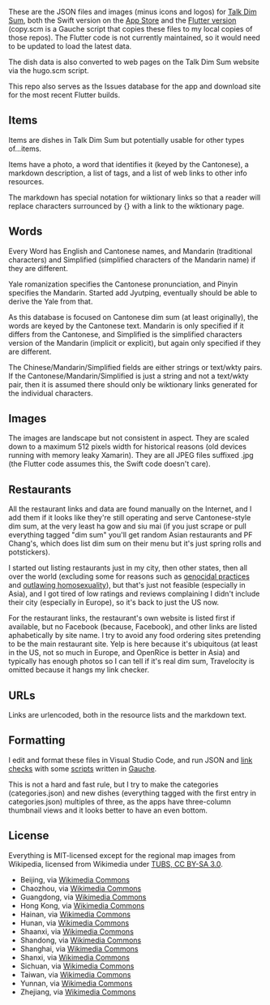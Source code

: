 These are the JSON files and images (minus icons and logos) for [Talk Dim Sum](http://talkdimsum.com), both the Swift version on the [App Store](https://apps.apple.com/us/app/talk-dim-sum/id953929066) and the [Flutter version](https://github.com/technicat/dartdimsum) (copy.scm is a Gauche script that copies these files to my local copies of those repos). The Flutter code is not currently maintained, so it would need to be updated to load the latest data.

The dish data is also converted to web pages on the Talk Dim Sum website via the hugo.scm script.

This repo also serves as the Issues database for the app and download site for the most recent Flutter builds.

## Items

Items are dishes in Talk Dim Sum but potentially usable for other types of...items.

Items have a photo, a word that identifies it (keyed by the Cantonese), a markdown description, a list of tags, and a list of web links to other info resources.

The markdown has special notation for wiktionary links so that a reader will replace characters surrounced by {} with a link to the wiktionary page.

## Words

Every Word has English and Cantonese names, and Mandarin (traditional characters) and Simplified (simplified characters of the Mandarin name) if they are different.

Yale romanization specifies the Cantonese pronunciation, and Pinyin specifies the Mandarin. Started add Jyutping, eventually should be able to derive the Yale from that.

As this database is focused on Cantonese dim sum (at least originally), the words are keyed by the Cantonese text. Mandarin is only specified if it differs from the Cantonese, and Simplified is the simplified characters version of the Mandarin (implicit or explicit), but again only specified if they are different.

The Chinese/Mandarin/Simplified fields are either strings or text/wkty pairs. If the Cantonese/Mandarin/Simplified is just a string and not a text/wkty pair, then it is assumed there should only be wiktionary links generated for the individual characters.

## Images

The images are landscape but not consistent in aspect. They are scaled down to a maximum 512 pixels width for historical reasons (old devices running with memory leaky Xamarin). They are all JPEG files suffixed .jpg (the Flutter code assumes this, the Swift code doesn't care).

## Restaurants

All the restaurant links and data are found manually on the Internet, and I add them if it looks like they're still operating and serve Cantonese-style dim sum, at the very least ha gow and siu mai (if you just scrape or pull everything tagged "dim sum" you'll get random Asian restaurants and PF Chang's, which does list dim sum on their menu but it's just spring rolls and potstickers).

I started out listing restaurants just in my city, then other states, then all over the world (excluding some for reasons such as [genocidal practices](https://www.genocidewatch.com/countries-at-risk) and [outlawing homosexuality](https://www.bbc.com/news/world-43822234)), but that's just not feasible (especially in Asia), and I got tired of low ratings and reviews complaining I didn't include their city (especially in Europe), so it's back to just the US now.

For the restaurant links, the restaurant's own website is listed first if available, but no Facebook (because, Facebook), and other links are listed aphabetically by site name. I try to avoid any food ordering sites pretending to be the main restaurant site. Yelp is here because it's ubiquitous (at least in the US, not so much in Europe, and OpenRice is better in Asia) and typically has enough photos so I can tell if it's real dim sum, Travelocity is omitted because it hangs my link checker.

## URLs

Links are urlencoded, both in the resource lists and the markdown text.

## Formatting

I edit and format these files in Visual Studio Code, and run JSON and [link checks](https://datatracker.ietf.org/doc/html/rfc1738) with some [scripts](http://github.com/technicat/schematic) written in [Gauche](https://practical-scheme.net/gauche/).

This is not a hard and fast rule, but I try to make the categories (categories.json) and new dishes (everything tagged with the first entry in categories.json) multiples of three, as the apps have three-column thumbnail views and it looks better to have an even bottom.

## License

Everything is MIT-licensed except for the regional map images from Wikipedia, licensed from Wikimedia under [TUBS, CC BY-SA 3.0](https://creativecommons.org/licenses/by-sa/3.0).

- Beijing, via [Wikimedia Commons](https://commons.wikimedia.org/wiki/File:Beijing_in_China_(%2Ball_claims_hatched).svg)
- Chaozhou, via [Wikimedia Commons](https://commons.wikimedia.org/wiki/File:Chaozhou_in_China_(%2Ball_claims_hatched).svg)
- Guangdong, via [Wikimedia Commons](https://commons.wikimedia.org/wiki/File:Guangdong_in_China_(%2Ball_claims_hatched).svg)
- Hong Kong, via [Wikimedia Commons](https://commons.wikimedia.org/wiki/File:Hong_Kong_in_China_(%2Ball_claims_hatched).svg)
- Hainan, via [Wikimedia Commons](https://commons.wikimedia.org/wiki/File:Hainan_in_China_(%2Ball_claims_hatched).svg)
- Hunan, via [Wikimedia Commons](https://commons.wikimedia.org/wiki/File:Hunan_in_China_(%2Ball_claims_hatched).svg)
- Shaanxi, via [Wikimedia Commons](https://commons.wikimedia.org/wiki/File:Shaanxi_in_China_(%2Ball_claims_hatched).svg)
- Shandong, via [Wikimedia Commons](https://commons.wikimedia.org/wiki/File:Shandong_in_China_(%2Ball_claims_hatched).svg)
- Shanghai, via [Wikimedia Commons](https://commons.wikimedia.org/wiki/File:Shanghai_in_China_(%2Ball_claims_hatched).svg)
- Shanxi, via [Wikimedia Commons](https://commons.wikimedia.org/wiki/File:Shanxi_in_China_(%2Ball_claims_hatched).svg)
- Sichuan, via [Wikimedia Commons](https://commons.wikimedia.org/wiki/File:Sichuan_in_China_(%2Ball_claims_hatched).svg)
- Taiwan, via [Wikimedia Commons](https://commons.wikimedia.org/wiki/File:Locator_map_of_the_ROC_Taiwan.svg)
- Yunnan, via [Wikimedia Commons](https://commons.wikimedia.org/wiki/File:Yunnan_in_China_(%2Ball_claims_hatched).svg)
- Zhejiang, via [Wikimedia Commons](https://commons.wikimedia.org/wiki/File:Zhejiang_in_China_(%2Ball_claims_hatched).svg)
